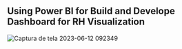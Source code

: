 ## Using Power BI for Build and Develope Dashboard for RH Visualization


![Captura de tela 2023-06-12 092349](https://github.com/vitormarquesds/Power-BI-Human-Resource-Dashboard/assets/92117147/3717d0cc-73b9-43d1-8701-ef95371280e1)
